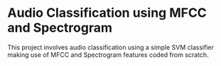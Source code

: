 # Audio Classification using MFCC and Spectrogram

This project involves audio classification using a simple SVM classifier making use of MFCC and Spectrogram features coded from scratch.
